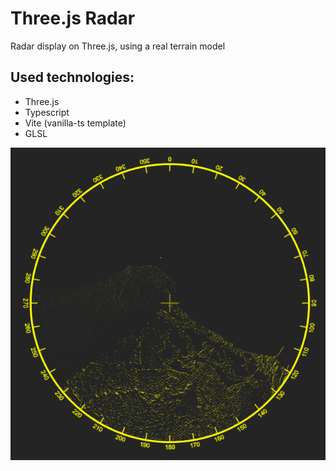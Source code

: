 # Three.js Radar

Radar display on Three.js, using a real terrain model

## Used technologies:
- Three.js
- Typescript
- Vite (vanilla-ts template)
- GLSL

![](/public/Screenshot.png)